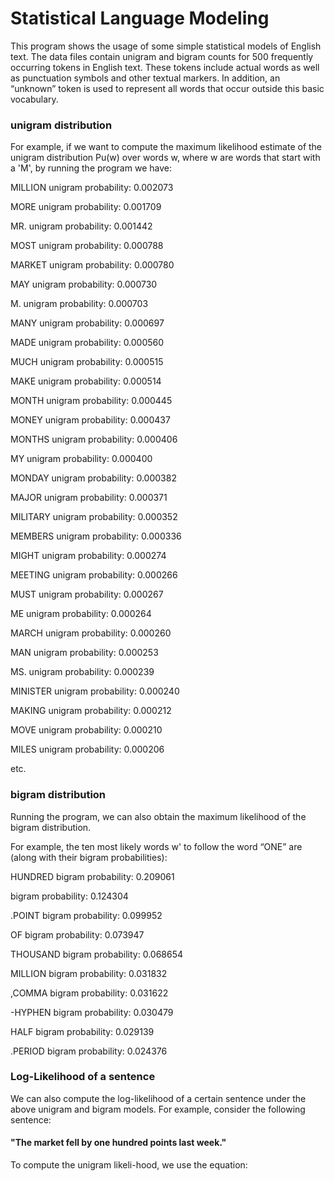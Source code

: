 # Statistical Language Modeling

This program shows the usage of some simple statistical models of English text. The data files contain 
unigram and bigram counts for 500 frequently occurring tokens in English text. These tokens include 
actual words as well as punctuation symbols and other textual markers. In addition, an “unknown” token
is used to represent all words that occur outside this basic vocabulary.

### unigram distribution

For example, if we want to compute the maximum likelihood estimate of the unigram distribution Pu(w)
over words w, where w are words that start with a 'M', by running the program we have:

MILLION            unigram probability: 0.002073

MORE               unigram probability: 0.001709

MR.                unigram probability: 0.001442

MOST               unigram probability: 0.000788

MARKET             unigram probability: 0.000780

MAY                unigram probability: 0.000730

M.                 unigram probability: 0.000703

MANY               unigram probability: 0.000697

MADE               unigram probability: 0.000560

MUCH               unigram probability: 0.000515

MAKE               unigram probability: 0.000514

MONTH              unigram probability: 0.000445

MONEY              unigram probability: 0.000437

MONTHS             unigram probability: 0.000406

MY                 unigram probability: 0.000400

MONDAY             unigram probability: 0.000382

MAJOR              unigram probability: 0.000371

MILITARY           unigram probability: 0.000352

MEMBERS            unigram probability: 0.000336

MIGHT              unigram probability: 0.000274

MEETING            unigram probability: 0.000266

MUST               unigram probability: 0.000267

ME                 unigram probability: 0.000264

MARCH              unigram probability: 0.000260

MAN                unigram probability: 0.000253

MS.                unigram probability: 0.000239

MINISTER           unigram probability: 0.000240

MAKING             unigram probability: 0.000212

MOVE               unigram probability: 0.000210

MILES              unigram probability: 0.000206

etc.

### bigram distribution
Running the program, we can also obtain the maximum likelihood of the bigram distribution.

For example, the ten most likely words w' to follow the word “ONE” are (along with their bigram probabilities):

HUNDRED            bigram probability:   0.209061

<UNK>              bigram probability:   0.124304

.POINT             bigram probability:   0.099952

OF                 bigram probability:   0.073947

THOUSAND           bigram probability:   0.068654

MILLION            bigram probability:   0.031832

,COMMA             bigram probability:   0.031622

-HYPHEN            bigram probability:   0.030479

HALF               bigram probability:   0.029139

.PERIOD            bigram probability:   0.024376

### Log-Likelihood of a sentence
We can also compute the log-likelihood of a certain sentence under the above unigram
and bigram models. For example, consider the following sentence:

#### "The market fell by one hundred points last week."

To compute the unigram likeli-hood, we use the equation:
